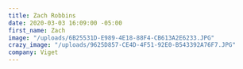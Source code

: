 ```yaml
---
title: Zach Robbins
date: 2020-03-03 16:09:00 -05:00
first_name: Zach
image: "/uploads/6B25531D-E989-4E18-88F4-CB613A2E6233.JPG"
crazy_image: "/uploads/9625D857-CE4D-4F51-92E0-B543392A76F7.JPG"
company: Viget
---
```


